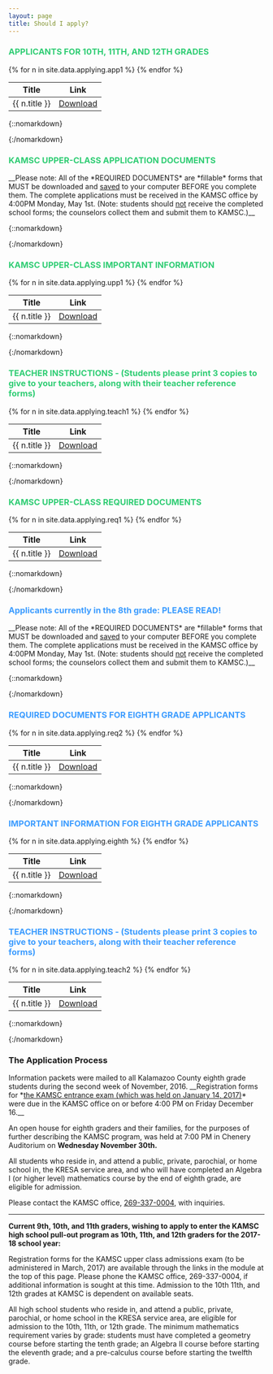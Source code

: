 ```yaml
---
layout: page
title: Should I apply?
---
```

<h3 style="color: #30cd74">APPLICANTS FOR 10TH, 11TH, AND 12TH GRADES</h3>
<div class="table-wrapper">
    <table>
        <thead>
            <tr>
                <th>Title</th>
                <th>Link</th>
            </tr>
        </thead>
        <tbody>
        {% for n in site.data.applying.app1 %}
            <tr>
                <td>{{ n.title }}</td>
                <td><a href="{{ site.github.url }}/assets/applying/{{ n.file }}.pdf" class="button alt small icon fa-download">Download</a></td>
            </tr>
        {% endfor %}
        </tbody>
    </table>
</div>

{::nomarkdown}
</section>
<section class="box">
{:/nomarkdown}

<h3 style="color: #30cd74">KAMSC UPPER-CLASS APPLICATION DOCUMENTS</h3>
__Please note:  All of the *REQUIRED DOCUMENTS* are *fillable* forms that MUST be downloaded and <u>saved</u> to your computer BEFORE you complete them. The complete applications must be received in the KAMSC office by 4:00PM Monday, May 1st. (Note: students should <u>not</u> receive the completed school forms; the counselors collect them and submit them to KAMSC.)__

{::nomarkdown}
</section>
<section class="box">
{:/nomarkdown}

<h3 style="color: #30cd74">KAMSC UPPER-CLASS IMPORTANT INFORMATION</h3>
<div class="table-wrapper">
    <table>
        <thead>
            <tr>
                <th>Title</th>
                <th>Link</th>
            </tr>
        </thead>
        <tbody>
        {% for n in site.data.applying.upp1 %}
            <tr>
                <td>{{ n.title }}</td>
                <td><a href="{{ site.github.url }}/assets/applying/{{ n.file }}.pdf" class="button alt small icon fa-download">Download</a></td>
            </tr>
        {% endfor %}
        </tbody>
    </table>
</div>

{::nomarkdown}
</section>
<section class="box">
{:/nomarkdown}

<h3 style="color: #30cd74">TEACHER INSTRUCTIONS - (Students please print 3 copies to give to your teachers, along with their teacher reference forms)</h3>
<div class="table-wrapper">
    <table>
        <thead>
            <tr>
                <th>Title</th>
                <th>Link</th>
            </tr>
        </thead>
        <tbody>
        {% for n in site.data.applying.teach1 %}
            <tr>
                <td>{{ n.title }}</td>
                <td><a href="{{ site.github.url }}/assets/applying/{{ n.file }}.pdf" class="button alt small icon fa-download">Download</a></td>
            </tr>
        {% endfor %}
        </tbody>
    </table>
</div>

{::nomarkdown}
</section>
<section class="box">
{:/nomarkdown}

<h3 style="color: #30cd74">KAMSC UPPER-CLASS REQUIRED DOCUMENTS</h3>
<div class="table-wrapper">
    <table>
        <thead>
            <tr>
                <th>Title</th>
                <th>Link</th>
            </tr>
        </thead>
        <tbody>
        {% for n in site.data.applying.req1 %}
            <tr>
                <td>{{ n.title }}</td>
                <td><a href="{{ site.github.url }}/assets/applying/{{ n.file }}.pdf" class="button alt small icon fa-download">Download</a></td>
            </tr>
        {% endfor %}
        </tbody>
    </table>
</div>

{::nomarkdown}
</section>
<section class="box">
{:/nomarkdown}

<h3 style="color: #3c9cff"> Applicants currently in the 8th grade: PLEASE READ!</h3>
__Please note:  All of the *REQUIRED DOCUMENTS* are *fillable* forms that MUST be downloaded and <u>saved</u> to your computer BEFORE you complete them. The complete applications must be received in the KAMSC office by 4:00PM Monday, May 1st. (Note: students should <u>not</u> receive the completed school forms; the counselors collect them and submit them to KAMSC.)__

{::nomarkdown}
</section>
<section class="box">
{:/nomarkdown}

<h3 style="color: #3c9cff">REQUIRED DOCUMENTS FOR EIGHTH GRADE APPLICANTS</h3>
<div class="table-wrapper">
    <table>
        <thead>
            <tr>
                <th>Title</th>
                <th>Link</th>
            </tr>
        </thead>
        <tbody>
        {% for n in site.data.applying.req2 %}
            <tr>
                <td>{{ n.title }}</td>
                <td><a href="{{ site.github.url }}/assets/applying/{{ n.file }}.pdf" class="button alt small icon fa-download">Download</a></td>
            </tr>
        {% endfor %}
        </tbody>
    </table>
</div>

{::nomarkdown}
</section>
<section class="box">
{:/nomarkdown}


<h3 style="color: #3c9cff">IMPORTANT INFORMATION FOR EIGHTH GRADE APPLICANTS</h3>
<div class="table-wrapper">
    <table>
        <thead>
            <tr>
                <th>Title</th>
                <th>Link</th>
            </tr>
        </thead>
        <tbody>
        {% for n in site.data.applying.eighth %}
            <tr>
                <td>{{ n.title }}</td>
                <td><a href="{{ site.github.url }}/assets/applying/{{ n.file }}.pdf" class="button alt small icon fa-download">Download</a></td>
            </tr>
        {% endfor %}
        </tbody>
    </table>
</div>

{::nomarkdown}
</section>
<section class="box">
{:/nomarkdown}



<h3 style="color: #3c9cff">TEACHER INSTRUCTIONS - (Students please print 3 copies to give to your teachers, along with their teacher reference forms)</h3>
<div class="table-wrapper">
    <table>
        <thead>
            <tr>
                <th>Title</th>
                <th>Link</th>
            </tr>
        </thead>
        <tbody>
        {% for n in site.data.applying.teach2 %}
            <tr>
                <td>{{ n.title }}</td>
                <td><a href="{{ site.github.url }}/assets/applying/{{ n.file }}.pdf" class="button alt small icon fa-download">Download</a></td>
            </tr>
        {% endfor %}
        </tbody>
    </table>
</div>

{::nomarkdown}
</section>
<section class="box">
{:/nomarkdown}

<h3>The Application Process</h3>
Information packets were mailed to all Kalamazoo County eighth grade students during the second week of November, 2016. __Registration forms for *<u>the KAMSC entrance exam (which was held on January 14, 2017)</u>* were due in the KAMSC office on or before 4:00 PM on Friday December 16.__

An open house for eighth graders and their families, for the purposes of further describing the KAMSC program, was held at 7:00 PM in Chenery Auditorium on __Wednesday November 30th.__

All students who reside in, and attend a public, private, parochial, or home school in, the KRESA service area, and who will have completed an Algebra I (or higher level) mathematics course by the end of eighth grade, are eligible for admission.

Please contact the KAMSC office, <a href="tel:+12693370004">269-337-0004</a>, with inquiries.

<hr>

__Current 9th, 10th, and 11th graders, wishing to apply to enter the KAMSC high school pull-out program as 10th, 11th, and 12th graders for the 2017-18 school year:__

Registration forms for the KAMSC upper class admissions exam (to be administered in March, 2017) are available through the links in the module at the top of this page.  Please phone the KAMSC office, 269-337-0004, if additional information is sought at this time. Admission to the 10th 11th, and 12th grades at KAMSC is dependent on available seats.  

All high school students who reside in, and attend a public, private, parochial, or home school in the KRESA service area, are eligible for admission to the 10th, 11th, or 12th grade.  The minimum mathematics requirement varies by grade: students must have completed a geometry course before starting the tenth grade; an Algebra II course before starting the eleventh grade; and a pre-calculus course before starting the twelfth grade.
